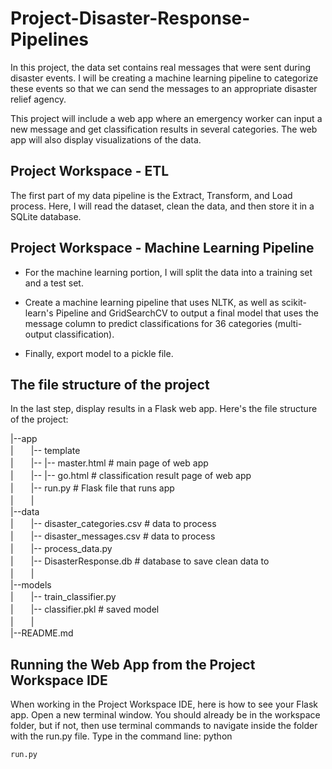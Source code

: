 # Project-Disaster-Response-Pipelines


In this project, the data set contains real messages that were sent during disaster events. I will be creating a machine learning pipeline to categorize these events so that we can send the messages to an appropriate disaster relief agency.

This project will include a web app where an emergency worker can input a new message and get classification results in several categories. The web app will also display visualizations of the data. 


## Project Workspace - ETL
The first part of my data pipeline is the Extract, Transform, and Load process. Here, I will read the dataset, clean the data, and then store it in a SQLite database. 


## Project Workspace - Machine Learning Pipeline

* For the machine learning portion, I will split the data into a training set and a test set. 

* Create a machine learning pipeline that uses NLTK, as well as scikit-learn's Pipeline and GridSearchCV to output a final model that uses the message column to predict classifications for 36 categories (multi-output classification). 

* Finally, export model to a pickle file. 

## The file structure of the project

In the last step, display results in a Flask web app. 
Here's the file structure of the project:

|--app <br>
|　　|-- template  <br>
|　　|-- |-- master.html  # main page of web app <br>
|　　|-- |-- go.html  # classification result page of web app <br>
|　　|-- run.py  # Flask file that runs app <br>
|　　| <br>
|--data <br>
|　　|-- disaster_categories.csv  # data to process <br>
|　　|-- disaster_messages.csv  # data to process <br>
|　　|-- process_data.py <br>
|　　|-- DisasterResponse.db   # database to save clean data to <br>
|　　|<br>
|--models <br>
|　　|-- train_classifier.py <br>
|　　|-- classifier.pkl  # saved model <br>
|　　|<br>
|--README.md <br>


## Running the Web App from the Project Workspace IDE

When working in the Project Workspace IDE, here is how to see your Flask app.
Open a new terminal window. You should already be in the workspace folder, but if not, then use terminal commands to navigate inside the folder with the run.py file.
Type in the command line:
python 
```
run.py
```

